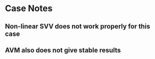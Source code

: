 # Case Notes
## Non-linear SVV does not work properly for this case
## AVM also does not give stable results
